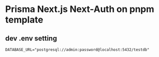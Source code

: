 # Prisma Next.js Next-Auth on pnpm template
## dev .env setting
```
DATABASE_URL="postgresql://admin:password@localhost:5432/testdb"
```
